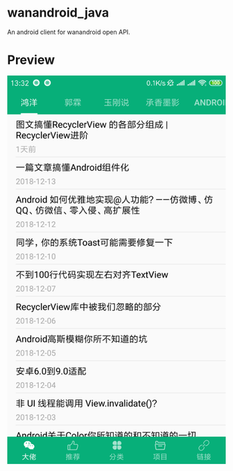 # wanandroid_java
An android client for wanandroid open API.

# Preview

![](wiki/official_account.png)